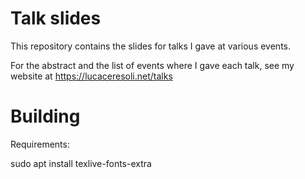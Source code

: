 Talk slides
===========

This repository contains the slides for talks I gave at various
events.

For the abstract and the list of events where I gave each talk, see my
website at https://lucaceresoli.net/talks

Building
========

Requirements:

sudo apt install texlive-fonts-extra
